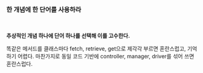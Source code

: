 ### 한 개념에 한 단어를 사용하라
<br>

**추상적인 개념 하나에 단어 하나를 선택해 이를 고수한다.** 

똑같은 메서드를 클래스마다 fetch, retrieve, get으로 제각각 부르면 혼란스럽고, 기억하기 어렵다. 마찬가지로 동일 코드 기반에 controller, manager, driver를 섞어 쓰면 혼란스럽다.

